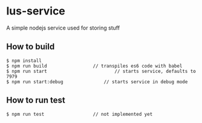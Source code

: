 # lus-service

A simple nodejs service used for storing stuff

## How to build
```
$ npm install
$ npm run build					// transpiles es6 code with babel
$ npm run start                 		// starts service, defaults to 7979
$ npm run start:debug				// starts service in debug mode
```

## How to run test
```
$ npm run test					// not implemented yet
```

